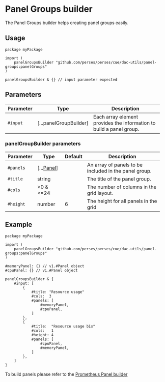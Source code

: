 # Panel Groups builder

The Panel Groups builder helps creating panel groups easily.

## Usage

```cue
package myPackage

import (
    panelGroupsBuilder "github.com/perses/perses/cue/dac-utils/panel-groups:panelGroups"
)

panelGroupsBuilder & {} // input parameter expected
```

## Parameters

| Parameter | Type                   | Description                                                         |
|-----------|------------------------|---------------------------------------------------------------------|
| `#input`  | [...panelGroupBuilder] | Each array element provides the information to build a panel group. |

### panelGroupBuilder parameters

| Parameter | Type                                            | Default | Description                                           |
|-----------|-------------------------------------------------|---------|-------------------------------------------------------|
| `#panels` | [...[Panel](../../api/dashboard.md#panel_spec)] |         | An array of panels to be included in the panel group. |
| `#title`  | string                                          |         | The title of the panel group.                         |
| `#cols`   | >0 & <=24                                       |         | The number of columns in the grid layout.             |
| `#height` | number                                          | 6       | The height for all panels in the grid                 |

## Example

```cue
package myPackage

import (
    panelGroupsBuilder "github.com/perses/perses/cue/dac-utils/panel-groups:panelGroups"
)

#memoryPanel: {} // v1.#Panel object
#cpuPanel: {} // v1.#Panel object

panelGroupsBuilder & {
	#input: [
		{
			#title: "Resource usage"
			#cols:  3
			#panels: [
				#memoryPanel,
				#cpuPanel,
			]
		},
		{
			#title:  "Resource usage bis"
			#cols:   1
			#height: 4
			#panels: [
				#cpuPanel,
				#memoryPanel,
			]
		},
	]
}
```

To build panels please refer to the [Prometheus Panel builder](prometheus/panel.md)
